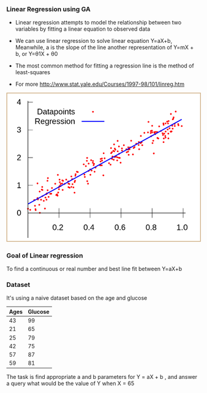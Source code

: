 ### Linear Regression using GA

- Linear regression attempts to model the relationship between two variables by fitting a linear equation to observed data
- We can use linear regression to solve linear equation Y=aX+b, Meanwhile, a is the slope of the line
another representation of Y=mX + b, or Y=&#952;1X + &#952;0

- The most common method for fitting a regression line is the method of least-squares
- For more http://www.stat.yale.edu/Courses/1997-98/101/linreg.htm

<div align="center">
    <img src="../../assets/problems/linear_regression/model.png" alt="neural networks" width="600" style="border: 2px solid tan"/>
</div>

### Goal of Linear regression

To find a continuous or real number and best line fit between Y=aX+b

### Dataset

It's using a naive dataset based on the age and glucose

|Ages | Glucose|
|-----|--------|
|43   | 99|
|21   | 65|
|25   | 79|
|42   | 75|
|57   | 87| 
|59   | 81|
    
The task is find appropriate a and b parameters for Y = aX + b
, and answer a query what would be the value of Y when X = 65
